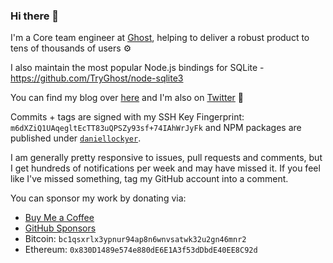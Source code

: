 ### Hi there 👋

I'm a Core team engineer at [Ghost](https://ghost.org), helping to deliver a robust product to tens of thousands of users :gear:

I also maintain the most popular Node.js bindings for SQLite - https://github.com/TryGhost/node-sqlite3

You can find my blog over [here](https://daniellockyer.com) and I'm also on [Twitter](https://twitter.com/daniellockyer) :star2:

Commits + tags are signed with my SSH Key Fingerprint: `m6dXZiQ1UAqegltEcTT83uQPSZy93sf+74IAhWrJyFk` and NPM packages are published under [`daniellockyer`](https://www.npmjs.com/~daniellockyer).

I am generally pretty responsive to issues, pull requests and comments, but I get hundreds of notifications per week and may have missed it. If you feel like I've missed something, tag my GitHub account into a comment.

You can sponsor my work by donating via:

* [Buy Me a Coffee](https://www.buymeacoffee.com/daniellockyer)
* [GitHub Sponsors](https://github.com/sponsors/daniellockyer)
* Bitcoin: `bc1qsxrlx3ypnur94ap8n6wnvsatwk32u2gn46mnr2`
* Ethereum: `0x830D1489e574e880dE6E1A3f53dDbdE40EE8C92d`
